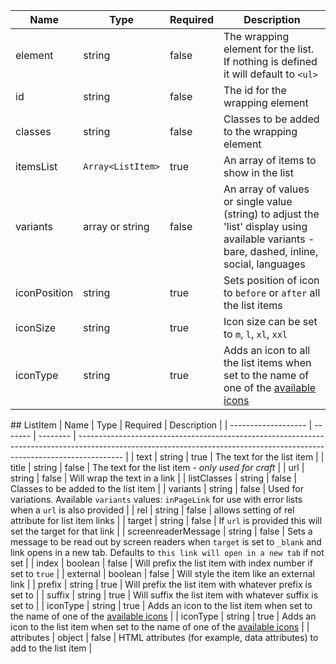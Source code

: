 | Name         | Type              | Required | Description                                                                                                                                 |
| ------------ | ----------------- | -------- | ------------------------------------------------------------------------------------------------------------------------------------------- |
| element      | string            | false    | The wrapping element for the list. If nothing is defined it will default to `<ul>`                                                          |
| id           | string            | false    | The id for the wrapping element                                                                                                             |
| classes      | string            | false    | Classes to be added to the wrapping element                                                                                                 |
| itemsList    | `Array<ListItem>` | true     | An array of items to show in the list                                                                                                       |
| variants     | array or string   | false    | An array of values or single value (string) to adjust the 'list' display using available variants - bare, dashed, inline, social, languages |
| iconPosition | string            | true     | Sets position of icon to `before` or `after` all the list items                                                                             |
| iconSize     | string            | true     | Icon size can be set to `m`, `l`, `xl`, `xxl`                                                                                               |
| iconType     | string            | true     | Adds an icon to all the list items when set to the name of one of the [available icons](/foundations/icons#a-to-z)                          |

## ListItem
| Name | Type | Required | Description |
| ------------------- | ------- | -------- | ----------------------------------------------------------------------------------------------------------------------------------------------------------------------- |
| text | string | true | The text for the list item |
| title | string | false | The text for the list item - _only used for craft_ |
| url | string | false | Will wrap the text in a link |
| listClasses | string | false | Classes to be added to the list item |
| variants | string | false | Used for variations. Available `variants` values: `inPageLink` for use with error lists when a `url` is also provided |
| rel | string | false | allows setting of rel attribute for list item links |
| target | string | false | If `url` is provided this will set the target for that link |
| screenreaderMessage | string | false | Sets a message to be read out by screen readers when `target` is set to `_blank` and link opens in a new tab. Defaults to `this link will open in a new tab` if not set |
| index | boolean | false | Will prefix the list item with index number if set to `true` |
| external | boolean | false | Will style the item like an external link |
| prefix | string | true | Will prefix the list item with whatever prefix is set to |
| suffix | string | true | Will suffix the list item with whatever suffix is set to |
| iconType | string | true | Adds an icon to the list item when set to the name of one of the [available icons](/foundations/icons#a-to-z) |
| iconType | string | true | Adds an icon to the list item when set to the name of one of the [available icons](/foundations/icons#a-to-z) |
| attributes | object | false | HTML attributes (for example, data attributes) to add to the list item |
